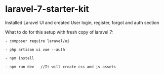 # laravel-7-starter-kit

Installed Laravel UI and created User login, register, forgot and auth section

What to do for this setup with fresh copy of laravel 7:

    - composer require laravel/ui

    - php artisan ui vue --auth

    - npm install

    - npm run dev   //It will create css and js assets 

    
